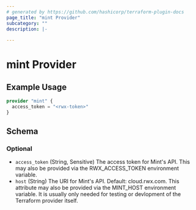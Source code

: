 ```yaml
---
# generated by https://github.com/hashicorp/terraform-plugin-docs
page_title: "mint Provider"
subcategory: ""
description: |-
  
---
```


# mint Provider



## Example Usage

```terraform
provider "mint" {
  access_token = "<rwx-token>"
}
```

<!-- schema generated by tfplugindocs -->
## Schema

### Optional

- `access_token` (String, Sensitive) The access token for Mint's API. This may also be provided via the RWX_ACCESS_TOKEN environment variable.
- `host` (String) The URI for Mint's API. Default: cloud.rwx.com. This attribute may also be provided via the MINT_HOST environment variable. It is usually only needed for testing or devlopment of the Terraform provider itself.
